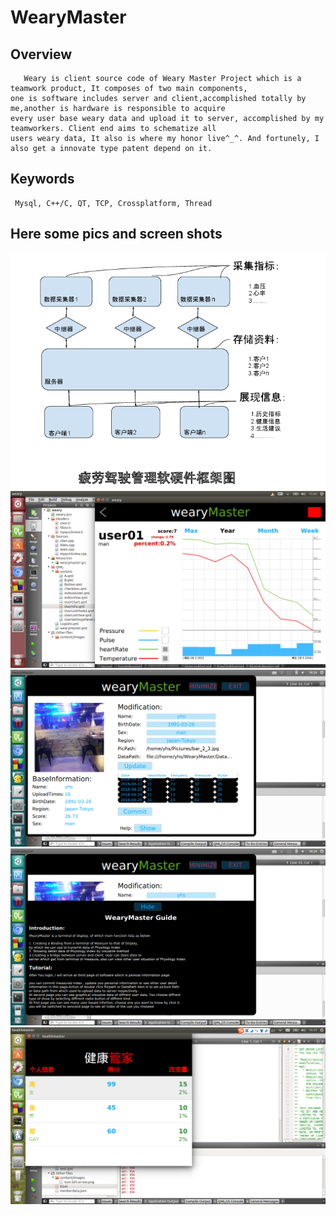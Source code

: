 #      WearyMaster
##     Overview
       Weary is client source code of Weary Master Project which is a teamwork product, It composes of two main components,
    one is software includes server and client,accomplished totally by me,another is hardware is responsible to acquire 
    every user base weary data and upload it to server, accomplished by my teamworkers. Client end aims to schematize all 
    users weary data, It also is where my honor live^_^. And fortunely, I also get a innovate type patent depend on it.
##       Keywords
     
     Mysql, C++/C, QT, TCP, Crossplatform, Thread
## Here some pics and screen shots  
![](https://github.com/napasa/weary/blob/master/content/images/2015120806134977.png) 
![](https://github.com/napasa/weary/blob/master/content/images/Screenshot%20from%202016-02-05%2015:02:44.png)
![](https://github.com/napasa/weary/blob/master/content/images/Screenshot%20from%202016-04-25%2018:26:56.png)
![](https://github.com/napasa/weary/blob/master/content/images/Screenshot%20from%202016-04-25%2018:27:00.png)
![](https://github.com/napasa/weary/blob/master/content/images/mastermain.png)
       
